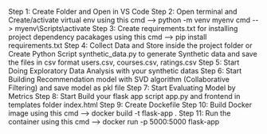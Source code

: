 Step 1: Create Folder and Open in VS Code
Step 2: Open terminal and Create/activate virtual env using this 
cmd --> python -m venv myenv
cmd --> myenv\Scripts\activate
Step 3: Create requirements.txt for installing project dependency pacakages using this
cmd --> pip install requirements.txt
Step 4: Collect Data and Store inside the project folder or Create Python Script synthetic_data.py to generate Synthetic data and save the files in csv format users.csv, courses.csv, ratings.csv
Step 5: Start Doing Exploratory Data Analysis with your synthetic datas
Step 6: Start Building Recommendation model with SVD algorithm (Collaborative Filtering) and save model as pkl file
Step 7: Start Evaluating Model by Metrics
Step 8: Start Build your flask app script app.py and frontend in templates folder index.html
Step 9: Create Dockefile
Step 10: Build Docker image using this 
cmd --> docker build -t flask-app .
Step 11: Run the container using this
cmd --> docker run -p 5000:5000 flask-app